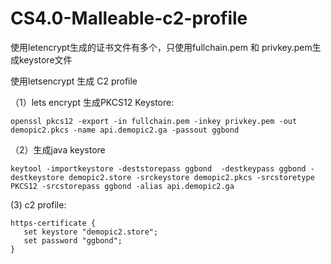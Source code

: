 # CS4.0-Malleable-c2-profile

使用letencrypt生成的证书文件有多个，只使用fullchain.pem 和 privkey.pem生成keystore文件

使用letsencrypt 生成 C2 profile


（1）lets encrypt 生成PKCS12 Keystore:

```openssl pkcs12 -export -in fullchain.pem -inkey privkey.pem -out demopic2.pkcs -name api.demopic2.ga -passout ggbond```


（2）生成java keystore

```keytool -importkeystore -deststorepass ggbond  -destkeypass ggbond -destkeystore demopic2.store -srckeystore demopic2.pkcs -srcstoretype PKCS12 -srcstorepass ggbond -alias api.demopic2.ga```

(3) c2 profile:

 ```
 https-certificate {
    set keystore "demopic2.store";
    set password "ggbond";
}
```
